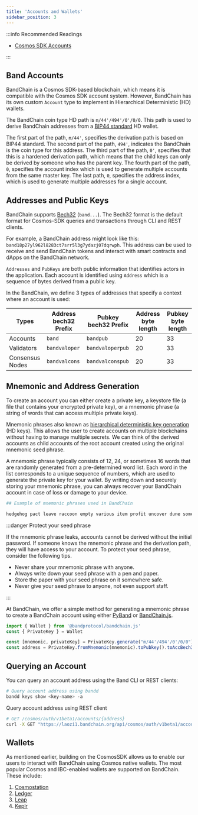 ```yaml
---
title: 'Accounts and Wallets'
sidebar_position: 3
---
```


:::info Recommended Readings

- [Cosmos SDK Accounts](https://docs.cosmos.network/main/basics/accounts.html)

:::

## Band Accounts

BandChain is a Cosmos SDK-based blockchain, which means it is compatible with the Cosmos SDK account system. However,
BandChain has its own custom `Account` type to implement in Hierarchical Deterministic (HD) wallets.

The BandChain coin type HD path is `m/44'/494'/0'/0/0`. This path is used to derive BandChain addresses from a [BIP44 standard](https://github.com/satoshilabs/slips/blob/master/slip-0044.md) HD wallet.

The first part of the path, `m/44'`, specifies the derivation path is based on BIP44 standard. The second part of the path, `494'`, indicates the BandChain is the coin type for this address. The third part of the path, `0'`, specifies that this is a hardened derivation path, which means that the child keys can only be derived by someone who has the parent key. The fourth part of the path, `0`, specifies the account index which is used to generate multiple accounts from the same master key. The last path, `0`, specifies the address index, which is used to generate multiple addresses for a single account.

## Addresses and Public Keys

BandChain supports [Bech32](https://en.bitcoin.it/wiki/Bech32) (`band...`). The Bech32 format is the default format for Cosmos-SDK queries and transactions through CLI and REST clients.

For example, a BandChain address might look like this: `band18p27yl962l8283ct7srr5l3g7ydazj07dqrwph`. This address can be used to receive and send BandChain tokens and interact with smart contracts and dApps on the BandChain network.

`Addresses` and `PubKeys` are both public information that identifies actors in the application. Each account is identified using `Address` which is a sequence of bytes derived from a public key.

In the BandChain, we define 3 types of addresses that specify a context where an account is used:

| Types           | Address bech32 Prefix | Pubkey bech32 Prefix | Address byte length | Pubkey byte length |
| --------------- | --------------------- | -------------------- | ------------------- | ------------------ |
| Accounts        | `band`                | `bandpub`            | 20                  | 33                 |
| Validators      | `bandvaloper`         | `bandvaloperpub`     | 20                  | 33                 |
| Consensus Nodes | `bandvalcons`         | `bandvalconspub`     | 20                  | 33                 |

## Mnemonic and Address Generation

To create an account you can either create a private key, a keystore file (a file that contains your encrypted private key), or a mnemonic phrase (a string of words that can access multiple private keys).

Mnemonic phrases also known as [hierarchical deterministic key generation](https://github.com/confio/cosmos-hd-key-derivation-spec) (HD keys). This allows the user to create accounts on multiple blockchains without having to manage multiple secrets. We can think of the derived accounts as child accounts of the root account created using the original mnemonic seed phrase.

A mnemonic phrase typically consists of 12, 24, or sometimes 16 words that are randomly generated from a pre-determined word list. Each word in the list corresponds to a unique sequence of numbers, which are used to generate the private key for your wallet. By writing down and securely storing your mnemonic phrase, you can always recover your BandChain account in case of loss or damage to your device.

```python
## Example of mnemonic phrases used in BandChain

hedgehog pact leave raccoon empty various item profit uncover dune someone ball chat repair acquire middle error rally isolate group hair replace buzz survey
```

:::danger Protect your seed phrase

If the mnemonic phrase leaks, accounts cannot be derived without the initial password. If someone knows the mnemonic phrase and the derivation path, they will have access to your account. To protect your seed phrase, consider the following tips.

- Never share your mnemonic phrase with anyone.
- Always write down your seed phrase with a pen and paper.
- Store the paper with your seed phrase on it somewhere safe.
- Never give your seed phrase to anyone, not even support staff.

:::

At BandChain, we offer a simple method for generating a mnemonic phrase to create a BandChain account using either [PyBand](/develop/developer-tools/pyband/wallet#from_mnemonicword-path) or [BandChain.js](/develop/developer-tools/bandchain.js/wallet#frommnemonicword-path).

```js
import { Wallet } from '@bandprotocol/bandchain.js'
const { PrivateKey } = Wallet

const [mnemonic, privateKey] = PrivateKey.generate("m/44'/494'/0'/0/0")
const address = PrivateKey.fromMnemonic(mnemonic).toPubkey().toAccBech32() // band1ycw2277nurr5zymw7exqf8za2t73y3ys5zwf7z
```

## Querying an Account

You can query an account address using the Band CLI or REST clients:

```bash
# Query account address using bandd
bandd keys show <key-name> -a
```

Query account address using REST client

```bash
# GET /cosmos/auth/v1beta1/accounts/{address}
curl -X GET "https://laozi1.bandchain.org/api/cosmos/auth/v1beta1/accounts/band1ycs4g7xu8wmf7n4vwwtfsvhtfm7tekvw683qrf" -H "accept: application/json"
```

## Wallets

As mentioned earlier, building on the CosmosSDK allows us to enable our users to interact with BandChain using Cosmos native wallets. The most popular Cosmos and IBC-enabled wallets are supported on BandChain. These include:

1. [Cosmostation](https://www.cosmostation.io)
2. [Ledger](https://www.ledger.com)
3. [Leap](https://www.leapwallet.io/ecosystem/chains/band-protocol)
4. [Keplr](https://www.keplr.app)
